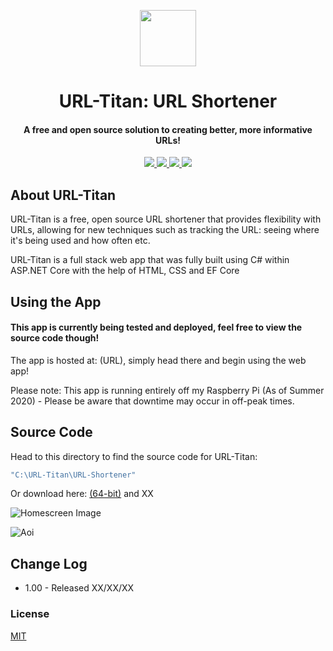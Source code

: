 <p align="center">
   <img width="90" height="90" src="https://github.com/nathanjukes/URL-Shortener/blob/master/Assets/LogoCropped.png">
      <h1 align="center">
         URL-Titan: URL Shortener
      </h1>
</p>

<h4 align="center">A free and open source solution to creating better, more informative URLs!</h4>

<p align="center">
  <a href="https://github.com/nathanjukes/URL-Shortener">
      <img src="https://scrutinizer-ci.com/g/pH7Software/pH7-Social-Dating-CMS/badges/build.png?b=master">
  </a>
  <a href="https://img.shields.io/badge/version-v1.0-blue">
    <img src="https://img.shields.io/badge/version-v1.0-blue">
  </a>
  <a href="https://github.com/nathanjukes/URL-Shortener/blob/master/LICENSE">
    <img src="https://img.shields.io/github/license/Naereen/StrapDown.js.svg">
  </a>
  <a href="https://twitter.com/intent/tweet?url=https%3A%2F%2Fgithub.com%2Fnathanjukes%2FURL-Shortener&text=Check%20out%20URL%20Titan%20:%20URL%20Shortener%20on%20Github:"> 
    <img src="https://img.shields.io/twitter/url/http/shields.io.svg?style=social">
  </a>
</p>

## About URL-Titan
URL-Titan is a free, open source URL shortener that provides flexibility with URLs, allowing for new techniques such as tracking the URL: seeing where it's being used and how often etc.  

URL-Titan is a full stack web app that was fully built using C# within ASP.NET Core with the help of HTML, CSS and EF Core 

## Using the App
<h4>This app is currently being tested and deployed, feel free to view the source code though!</h4>

The app is hosted at: (URL), simply head  there and begin using the web app!

Please note: This app is running entirely off my Raspberry Pi (As of Summer 2020) - Please be aware that downtime may occur in off-peak times.

## Source Code
Head to this directory to find the source code for URL-Titan: 
```bash
"C:\URL-Titan\URL-Shortener" 
```

Or download here:
[(64-bit)](DOWNLOAD.ZIP) and XX

![Homescreen Image](https://github.com/nathanjukes/URL-Shortener/blob/master/Assets/Homepage.JPG)

![Aoi](https://github.com/nathanjukes/URL-Shortener/blob/master/Assets/ApiHomepage.JPG)

## Change Log

- 1.00 - Released XX/XX/XX

### License
[MIT](https://github.com/nathanjukes/URL-Shortener/blob/master/LICENSE)
